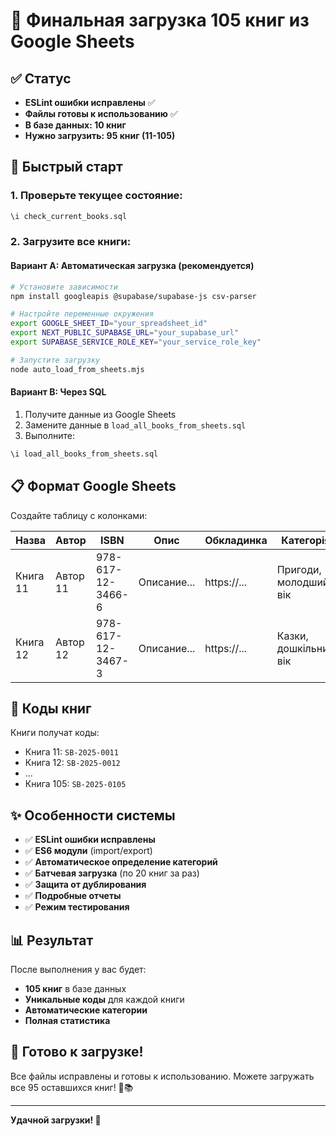 # 🎯 Финальная загрузка 105 книг из Google Sheets

## ✅ Статус
- **ESLint ошибки исправлены** ✅
- **Файлы готовы к использованию** ✅
- **В базе данных: 10 книг**
- **Нужно загрузить: 95 книг (11-105)**

## 🚀 Быстрый старт

### 1. Проверьте текущее состояние:
```sql
\i check_current_books.sql
```

### 2. Загрузите все книги:

#### Вариант A: Автоматическая загрузка (рекомендуется)
```bash
# Установите зависимости
npm install googleapis @supabase/supabase-js csv-parser

# Настройте переменные окружения
export GOOGLE_SHEET_ID="your_spreadsheet_id"
export NEXT_PUBLIC_SUPABASE_URL="your_supabase_url"
export SUPABASE_SERVICE_ROLE_KEY="your_service_role_key"

# Запустите загрузку
node auto_load_from_sheets.mjs
```

#### Вариант B: Через SQL
1. Получите данные из Google Sheets
2. Замените данные в `load_all_books_from_sheets.sql`
3. Выполните:
```sql
\i load_all_books_from_sheets.sql
```

## 📋 Формат Google Sheets

Создайте таблицу с колонками:

| Назва | Автор | ISBN | Опис | Обкладинка | Категорія | Доступна |
|-------|-------|------|------|------------|-----------|----------|
| Книга 11 | Автор 11 | 978-617-12-3466-6 | Описание... | https://... | Пригоди, молодший вік | так |
| Книга 12 | Автор 12 | 978-617-12-3467-3 | Описание... | https://... | Казки, дошкільний вік | так |

## 🔢 Коды книг

Книги получат коды:
- Книга 11: `SB-2025-0011`
- Книга 12: `SB-2025-0012`
- ...
- Книга 105: `SB-2025-0105`

## ✨ Особенности системы

- ✅ **ESLint ошибки исправлены**
- ✅ **ES6 модули** (import/export)
- ✅ **Автоматическое определение категорий**
- ✅ **Батчевая загрузка** (по 20 книг за раз)
- ✅ **Защита от дублирования**
- ✅ **Подробные отчеты**
- ✅ **Режим тестирования**

## 📊 Результат

После выполнения у вас будет:
- **105 книг** в базе данных
- **Уникальные коды** для каждой книги
- **Автоматические категории**
- **Полная статистика**

## 🎯 Готово к загрузке!

Все файлы исправлены и готовы к использованию. Можете загружать все 95 оставшихся книг! 🚀📚

---

**Удачной загрузки! 🎉**
